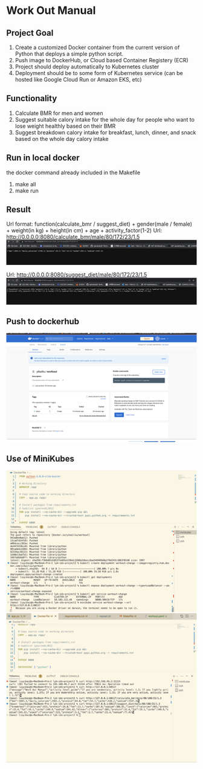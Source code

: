 # Work Out Manual
## Project Goal
1. Create a customized Docker container from the current version of Python that deploys a simple python script.
2. Push image to DockerHub, or Cloud based Container Registery (ECR)
3. Project should deploy automatically to Kubernetes cluster
4. Deployment should be to some form of Kubernetes service (can be hosted like Google Cloud Run or Amazon EKS, etc)

## Functionality
1. Calculate BMR for men and women
2. Suggest suitable calory intake for the whole day for people who want to lose weight healthly based on their BMR
3. Suggest breakdown calory intake for breakfast, lunch, dinner, and snack based on the whole day calory intake

## Run in local docker
the docker command already included in the Makefile
1. make all
2. make run



## Result
Url format:
function(calculate_bmr / suggest_diet) + gender(male / female) + weight(in kg) + height(in cm) + age + activity_factor(1-2)
Url: http://0.0.0.0:8080/calculate_bmr/male/80/172/23/1.5
![Dockerhub-demo](https://github.com/nogibjj/lyk-ids-project2/blob/main/calculate_bmr.png)


Url: http://0.0.0.0:8080/suggest_diet/male/80/172/23/1.5 
![Dockerhub-demo](https://github.com/nogibjj/lyk-ids-project2/blob/main/suggest_diet.png)


## Push to dockerhub
![Dockerhub-demo](https://github.com/nogibjj/lyk-ids-project2/blob/main/Dockerhub.png)


## Use of MiniKubes
![MiniKubes-demo1](https://github.com/nogibjj/lyk-ids-project2/blob/main/MiniKube1.png)
![MiniKubes-demo2](https://github.com/nogibjj/lyk-ids-project2/blob/main/MiniKube2.png)

